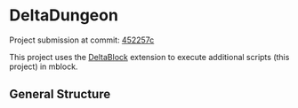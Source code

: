 # DeltaDungeon

Project submission at commit: [452257c](https://github.com/JDK-Delta/DeltaDungeon/commit/452257c581f98641544553274be35202f8de2a1c)

This project uses the [DeltaBlock](https://github.com/DeltaBlock/DeltaBlock) extension to execute additional scripts (this project) in mblock.

## General Structure

